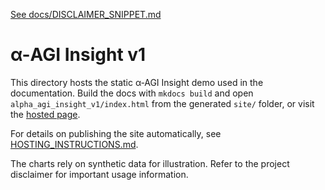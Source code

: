 [See docs/DISCLAIMER_SNIPPET.md](../DISCLAIMER_SNIPPET.md)

# α-AGI Insight v1

This directory hosts the static α‑AGI Insight demo used in the documentation. Build the docs with `mkdocs build` and open `alpha_agi_insight_v1/index.html` from the generated `site/` folder, or visit the [hosted page](https://montreal-ai.github.io/AGI-Alpha-Agent-v0/alpha_agi_insight_v1/).

For details on publishing the site automatically, see [HOSTING_INSTRUCTIONS.md](../HOSTING_INSTRUCTIONS.md).

The charts rely on synthetic data for illustration. Refer to the project disclaimer for important usage information.
